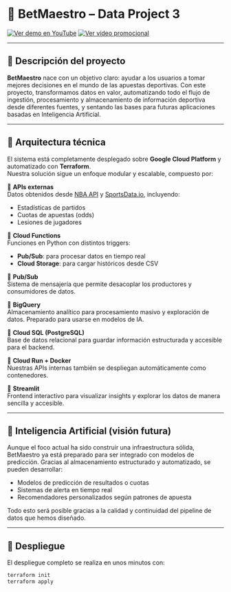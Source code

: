 # 🧠 BetMaestro – Data Project 3

[![Ver demo en YouTube](https://img.shields.io/badge/%F0%9F%93%BD%20Demo%20en%20YouTube-red?style=for-the-badge)](https://youtu.be/gpr9XA1yVy4)
[![Ver vídeo promocional](https://img.shields.io/badge/%F0%9F%8E%A5%20Vídeo%20promocional-purple?style=for-the-badge)](https://www.youtube.com/watch?v=MBa65teaebc&ab_channel=CokeStuyck)

---

## 🎯 Descripción del proyecto

**BetMaestro** nace con un objetivo claro: ayudar a los usuarios a tomar mejores decisiones en el mundo de las apuestas deportivas. Con este proyecto, transformamos datos en valor, automatizando todo el flujo de ingestión, procesamiento y almacenamiento de información deportiva desde diferentes fuentes, y sentando las bases para futuras aplicaciones basadas en Inteligencia Artificial.

---

## 🧱 Arquitectura técnica

El sistema está completamente desplegado sobre **Google Cloud Platform** y automatizado con **Terraform**.  
Nuestra solución sigue un enfoque modular y escalable, compuesto por:

🔹 **APIs externas**  
Datos obtenidos desde [NBA API](https://github.com/swar/nba_api) y [SportsData.io](https://sportsdata.io/), incluyendo:

- Estadísticas de partidos
- Cuotas de apuestas (odds)
- Lesiones de jugadores

🔹 **Cloud Functions**  
Funciones en Python con distintos triggers:

- **Pub/Sub**: para procesar datos en tiempo real
- **Cloud Storage**: para cargar históricos desde CSV

🔹 **Pub/Sub**  
Sistema de mensajería que permite desacoplar los productores y consumidores de datos.

🔹 **BigQuery**  
Almacenamiento analítico para procesamiento masivo y exploración de datos. Preparado para usarse en modelos de IA.

🔹 **Cloud SQL (PostgreSQL)**  
Base de datos relacional para guardar información estructurada y accesible para el backend.

🔹 **Cloud Run + Docker**  
Nuestras APIs internas también se despliegan automáticamente como contenedores.

🔹 **Streamlit**  
Frontend interactivo para visualizar insights y explorar los datos de manera sencilla y accesible.

---

## 🤖 Inteligencia Artificial (visión futura)

Aunque el foco actual ha sido construir una infraestructura sólida, BetMaestro ya está preparado para ser integrado con modelos de predicción. Gracias al almacenamiento estructurado y automatizado, se pueden desarrollar:

- Modelos de predicción de resultados o cuotas
- Sistemas de alerta en tiempo real
- Recomendadores personalizados según patrones de apuesta

Todo esto será posible gracias a la calidad y continuidad del pipeline de datos que hemos diseñado.

---

## 🚀 Despliegue

El despliegue completo se realiza en unos minutos con:

```bash
terraform init
terraform apply
